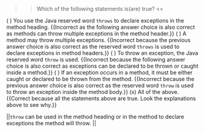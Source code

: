 >>Which of the following statements is(are) true? <<

( ) You use the Java reserved word <code>throws</code> to declare exceptions in the method heading. {{Incorrect as the following answer choice is also correct as methods can throw multiple exceptions in the method header.}}
( ) A method may throw multiple exceptions. {{Incorrect because the previous answer choice is also correct as the reserved word <code>throws</code> is used to declare exceptions in method headers.}}
( ) To throw an exception, the Java reserved word <code>throw</code> is used. {{Incorrect because the following answer choice is also correct as exceptions can be declared to be thrown or caught inside a method.}}
( ) If an exception occurs in a method, it must be either caught or declared to be thrown from the method. {{Incorrect because the previous answer choice is also correct as the reserved word <code>throw</code> is used to throw an exception inside the method body.}}
(x) All of the above. {{Correct because all the statements above are true. Look the explanations above to see why.}}

||<code>throw</code> can be used in the method heading or in the method to declare exceptions the method will throw. ||
